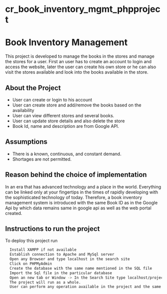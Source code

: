 # cr_book_inventory_mgmt_phpproject

# Book Inventory Management

This project is developed to manage the books in the stores and manage the stores for a user.
First an user has to create an account to login and access the website, later the user can create his own store or he can also visit the stores available and look into the books available in the store.


## About the Project

 - User can create or login to his account
 - User can create store and add/remove the books based on the availability
 - User can view different stores and several books.
 - User can update store details and also delete the store
 - Book Id, name and description are from Google API.
 



## Assumptions
 
- There is a known, continuous, and constant demand. 
- Shortages are not permitted.
## Reason behind the choice of implementation

In an era that has advanced technology and a place in the world. Everything can be linked only at your fingertips in the times of rapidly developing with the sophisticated technology of today. Therefore, a book inventory management system is introduced with the same Book ID as in the Google Api by which data remains same in google api as well as the web portal created.
## Instructions to run the project

To deploy this project run

```bash
  Install XAMPP if not available
  Establish connection to Apache and MySql server
  Open any Browser and type localhost in the search site
  Click on PHPMyAdmin
  Create the database with the same name mentioned in the SQL file
  Import the Sql file in the particular database
  Open an new tab or Window -> In the Search Site type localhost/project_name
  The project will run as a whole.
  User can perform any operation available in the project and the same will be reflected.
```
